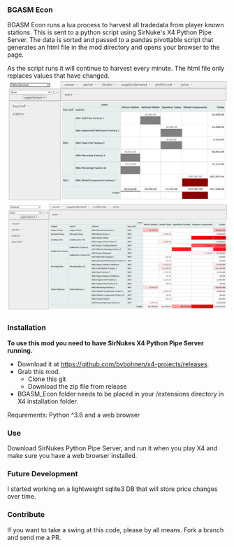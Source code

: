 ### BGASM Econ
BGASM Econ runs a lua process to harvest all tradedata from player known stations. This is sent to a python
script using SirNuke's X4 Python Pipe Server. The data is sorted and passed to a pandas pivottable script
that generates an html file in the mod directory and opens your browser to the page.

As the script runs it will continue to harvest every minute. The html file only replaces values that 
have changed.
![alt text](./img/Demo.png "Cowboy")
![alt text](./img/Demo2.png "Cowboy")

### Installation
**To use this mod you need to have SirNukes X4 Python Pipe Server running.**  
- Download it at https://github.com/bvbohnen/x4-projects/releases.
- Grab this mod.
    - Clone this git
    - Download the zip file from release
- BGASM_Econ folder needs to be placed in your /extensions directory in X4 installation folder.

Requrements: Python ^3.6 and a web browser



### Use
Download SirNukes Python Pipe Server, and run it when you play X4 and make sure you have a web browser installed.


### Future Development
I started working on a lightweight sqlite3 DB that will store price changes over time.

### Contribute
If you want to take a swing at this code, please by all means. Fork a branch and send me a PR.
